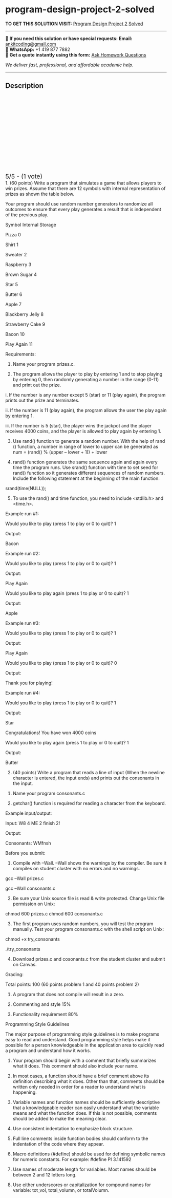 # program-design-project-2-solved
**TO GET THIS SOLUTION VISIT:** [Program Design Project 2 Solved](https://www.ankitcodinghub.com/product/project-2-program-design-solved/)


---

📩 **If you need this solution or have special requests:** **Email:** ankitcoding@gmail.com  
📱 **WhatsApp:** +1 419 877 7882  
📄 **Get a quote instantly using this form:** [Ask Homework Questions](https://www.ankitcodinghub.com/services/ask-homework-questions/)

*We deliver fast, professional, and affordable academic help.*

---

<h2>Description</h2>



<div class="kk-star-ratings kksr-auto kksr-align-center kksr-valign-top" data-payload="{&quot;align&quot;:&quot;center&quot;,&quot;id&quot;:&quot;110281&quot;,&quot;slug&quot;:&quot;default&quot;,&quot;valign&quot;:&quot;top&quot;,&quot;ignore&quot;:&quot;&quot;,&quot;reference&quot;:&quot;auto&quot;,&quot;class&quot;:&quot;&quot;,&quot;count&quot;:&quot;1&quot;,&quot;legendonly&quot;:&quot;&quot;,&quot;readonly&quot;:&quot;&quot;,&quot;score&quot;:&quot;5&quot;,&quot;starsonly&quot;:&quot;&quot;,&quot;best&quot;:&quot;5&quot;,&quot;gap&quot;:&quot;4&quot;,&quot;greet&quot;:&quot;Rate this product&quot;,&quot;legend&quot;:&quot;5\/5 - (1 vote)&quot;,&quot;size&quot;:&quot;24&quot;,&quot;title&quot;:&quot;Program Design Project 2 Solved&quot;,&quot;width&quot;:&quot;138&quot;,&quot;_legend&quot;:&quot;{score}\/{best} - ({count} {votes})&quot;,&quot;font_factor&quot;:&quot;1.25&quot;}">

<div class="kksr-stars">

<div class="kksr-stars-inactive">
            <div class="kksr-star" data-star="1" style="padding-right: 4px">


<div class="kksr-icon" style="width: 24px; height: 24px;"></div>
        </div>
            <div class="kksr-star" data-star="2" style="padding-right: 4px">


<div class="kksr-icon" style="width: 24px; height: 24px;"></div>
        </div>
            <div class="kksr-star" data-star="3" style="padding-right: 4px">


<div class="kksr-icon" style="width: 24px; height: 24px;"></div>
        </div>
            <div class="kksr-star" data-star="4" style="padding-right: 4px">


<div class="kksr-icon" style="width: 24px; height: 24px;"></div>
        </div>
            <div class="kksr-star" data-star="5" style="padding-right: 4px">


<div class="kksr-icon" style="width: 24px; height: 24px;"></div>
        </div>
    </div>

<div class="kksr-stars-active" style="width: 138px;">
            <div class="kksr-star" style="padding-right: 4px">


<div class="kksr-icon" style="width: 24px; height: 24px;"></div>
        </div>
            <div class="kksr-star" style="padding-right: 4px">


<div class="kksr-icon" style="width: 24px; height: 24px;"></div>
        </div>
            <div class="kksr-star" style="padding-right: 4px">


<div class="kksr-icon" style="width: 24px; height: 24px;"></div>
        </div>
            <div class="kksr-star" style="padding-right: 4px">


<div class="kksr-icon" style="width: 24px; height: 24px;"></div>
        </div>
            <div class="kksr-star" style="padding-right: 4px">


<div class="kksr-icon" style="width: 24px; height: 24px;"></div>
        </div>
    </div>
</div>


<div class="kksr-legend" style="font-size: 19.2px;">
            5/5 - (1 vote)    </div>
    </div>
1. (60 points) Write a program that simulates a game that allows players to win prizes. Assume that there are 12 symbols with internal representation of prizes as shown the table below.

Your program should use random number generators to randomize all outcomes to ensure that every play generates a result that is independent of the previous play.

Symbol Internal Storage

Pizza 0

Shirt 1

Sweater 2

Raspberry 3

Brown Sugar 4

Star 5

Butter 6

Apple 7

Blackberry Jelly 8

Strawberry Cake 9

Bacon 10

Play Again 11

Requirements:

1) Name your program prizes.c.

2) The program allows the player to play by entering 1 and to stop playing by entering 0, then randomly generating a number in the range (0-11) and print out the prize.

i. If the number is any number except 5 (star) or 11 (play again), the program prints out the prize and terminates.

ii. If the number is 11 (play again), the program allows the user the play again by entering 1.

iii. If the number is 5 (star), the player wins the jackpot and the player receives 4000 coins, and the player is allowed to play again by entering 1.

3) Use rand() function to generate a random number. With the help of rand () function, a number in range of lower to upper can be generated as num = (rand() % (upper – lower + 1)) + lower

4) rand() function generates the same sequence again and again every time the program runs. Use srand() function with time to set seed for rand() function so it generates different sequences of random numbers. Include the following statement at the beginning of the main function:

srand(time(NULL));

5) To use the rand() and time function, you need to include &lt;stdlib.h&gt; and &lt;time.h&gt;.

Example run #1:

Would you like to play (press 1 to play or 0 to quit)? 1

Output:

Bacon

Example run #2:

Would you like to play (press 1 to play or 0 to quit)? 1

Output:

Play Again

Would you like to play again (press 1 to play or 0 to quit)? 1

Output:

Apple

Example run #3:

Would you like to play (press 1 to play or 0 to quit)? 1

Output:

Play Again

Would you like to play (press 1 to play or 0 to quit)? 0

Output:

Thank you for playing!

Example run #4:

Would you like to play (press 1 to play or 0 to quit)? 1

Output:

Star

Congratulations! You have won 4000 coins

Would you like to play again (press 1 to play or 0 to quit)? 1

Output:

Butter

2. (40 points) Write a program that reads a line of input (When the newline character is entered, the input ends) and prints out the consonants in the input.

1) Name your program consonants.c

2) getchar() function is required for reading a character from the keyboard.

Example input/output:

Input: W8 4 ME 2 finish 2!

Output:

Consonants: WMfnsh

Before you submit:

1. Compile with –Wall. –Wall shows the warnings by the compiler. Be sure it compiles on student cluster with no errors and no warnings.

gcc –Wall prizes.c

gcc –Wall consonants.c

2. Be sure your Unix source file is read &amp; write protected. Change Unix file permission on Unix:

chmod 600 prizes.c chmod 600 consonants.c

3. The first program uses random numbers, you will test the program manually. Test your program consonants.c with the shell script on Unix:

chmod +x try_consonants

./try_consonants

4. Download prizes.c and cosonants.c from the student cluster and submit on Canvas.

Grading:

Total points: 100 (60 points problem 1 and 40 points problem 2)

1. A program that does not compile will result in a zero.

3. Commenting and style 15%

4. Functionality requirement 80%

Programming Style Guidelines

The major purpose of programming style guidelines is to make programs easy to read and understand. Good programming style helps make it possible for a person knowledgeable in the application area to quickly read a program and understand how it works.

1. Your program should begin with a comment that briefly summarizes what it does. This comment should also include your name.

2. In most cases, a function should have a brief comment above its definition describing what it does. Other than that, comments should be written only needed in order for a reader to understand what is happening.

3. Variable names and function names should be sufficiently descriptive that a knowledgeable reader can easily understand what the variable means and what the function does. If this is not possible, comments should be added to make the meaning clear.

4. Use consistent indentation to emphasize block structure.

5. Full line comments inside function bodies should conform to the indentation of the code where they appear.

6. Macro definitions (#define) should be used for defining symbolic names for numeric constants. For example: #define PI 3.141592

7. Use names of moderate length for variables. Most names should be between 2 and 12 letters long.

8. Use either underscores or capitalization for compound names for variable: tot_vol, total_volumn, or totalVolumn.
